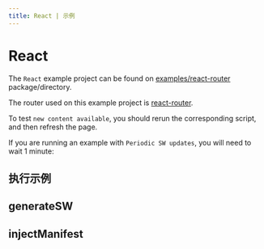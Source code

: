 ```yaml
---
title: React | 示例
---
```


# React

The `React` example project can be found on [examples/react-router](https://github.com/vite-pwa/vite-plugin-pwa/tree/main/examples/react-router) package/directory.

The router used on this example project is [react-router](https://reactrouter.com/).

To test `new content available`, you should rerun the corresponding script, and then refresh the page.

If you are running an example with `Periodic SW updates`, you will need to wait 1 minute:
<HeuristicWorkboxWindow />

## 执行示例

<RunExamples />

## generateSW

<ExamplesGenerateSW />

## injectManifest

<ExamplesInjectManifest />

